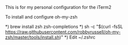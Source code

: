 This is for my personal configuration for the iTerm2

To install and configure oh-my-zsh

*) brew install zsh zsh-completions
*) sh -c "$(curl -fsSL https://raw.githubusercontent.com/robbyrussell/oh-my-zsh/master/tools/install.sh)"
*) Edit ~/.zshrc
